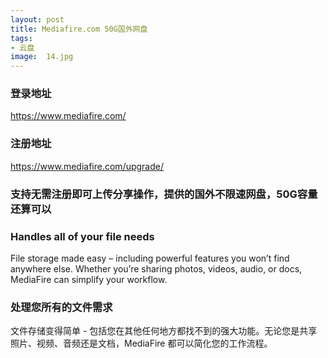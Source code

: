 ```yaml
---
layout: post
title: Mediafire.com 50G国外网盘
tags:
- 云盘
image:  14.jpg
---
```




### 登录地址<br>
https://www.mediafire.com/

### 注册地址<br>
https://www.mediafire.com/upgrade/

### 支持无需注册即可上传分享操作，提供的国外不限速网盘，50G容量还算可以<br>


### Handles all of your file needs<br>
File storage made easy – including powerful features you won’t find anywhere else. Whether you’re sharing photos, videos, audio, or docs, MediaFire can simplify your workflow.

### 处理您所有的文件需求
文件存储变得简单 - 包括您在其他任何地方都找不到的强大功能。无论您是共享照片、视频、音频还是文档，MediaFire 都可以简化您的工作流程。